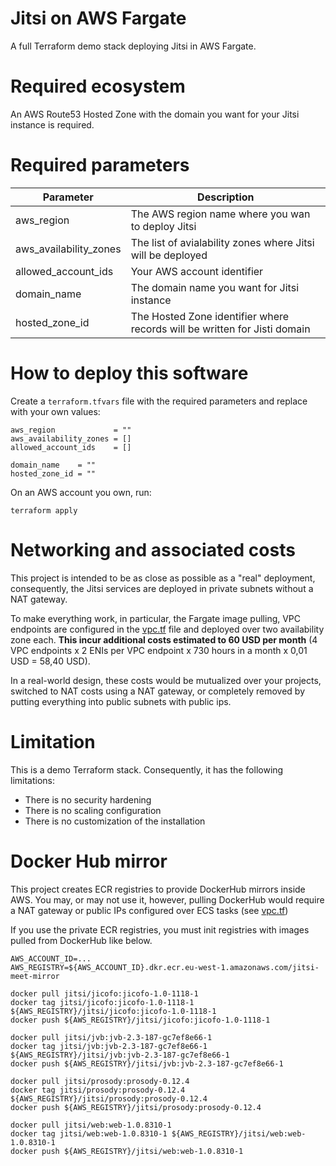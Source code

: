 # Jitsi on AWS Fargate

A full Terraform demo stack deploying Jitsi in AWS Fargate.

# Required ecosystem

An AWS Route53 Hosted Zone with the domain you want for your Jitsi instance is required.

# Required parameters

| Parameter              | Description                                                               |
| ---------------------- | ------------------------------------------------------------------------- |
| aws_region             | The AWS region name where you wan to deploy Jitsi                         |
| aws_availability_zones | The list of avialability zones where Jitsi will be deployed               |
| allowed_account_ids    | Your AWS account identifier                                               |
| domain_name            | The domain name you want for Jitsi instance                               |
| hosted_zone_id         | The Hosted Zone identifier where records will be written for Jisti domain |


# How to deploy this software

Create a `terraform.tfvars` file with the required parameters and replace with your own values:

```
aws_region             = ""
aws_availability_zones = []
allowed_account_ids    = []

domain_name    = ""
hosted_zone_id = ""
```

On an AWS account you own, run:

```
terraform apply
```

# Networking and associated costs

This project is intended to be as close as possible as a "real" deployment, consequently, the Jitsi services are deployed in private subnets without a NAT gateway.

To make everything work, in particular, the Fargate image pulling, VPC endpoints are configured in the [vpc.tf](vpc.tf) file and deployed over two availability zone each. **This incur additional costs estimated to 60 USD per month** (4 VPC endpoints x 2 ENIs per VPC endpoint x 730 hours in a month x 0,01 USD = 58,40 USD).

In a real-world design, these costs would be mutualized over your projects, switched to NAT costs using a NAT gateway, or completely removed by putting everything into public subnets with public ips.

# Limitation

This is a demo Terraform stack. Consequently, it has the following limitations:

- There is no security hardening
- There is no scaling configuration
- There is no customization of the installation

# Docker Hub mirror

This project creates ECR registries to provide DockerHub mirrors inside AWS. You may, or may not use it, however, pulling DockerHub would require a NAT gateway or public IPs configured over ECS tasks (see [vpc.tf](vpc.tf))

If you use the private ECR registries, you must init registries with images pulled from DockerHub like below.

```shell
AWS_ACCOUNT_ID=...
AWS_REGISTRY=${AWS_ACCOUNT_ID}.dkr.ecr.eu-west-1.amazonaws.com/jitsi-meet-mirror

docker pull jitsi/jicofo:jicofo-1.0-1118-1
docker tag jitsi/jicofo:jicofo-1.0-1118-1 ${AWS_REGISTRY}/jitsi/jicofo:jicofo-1.0-1118-1
docker push ${AWS_REGISTRY}/jitsi/jicofo:jicofo-1.0-1118-1

docker pull jitsi/jvb:jvb-2.3-187-gc7ef8e66-1
docker tag jitsi/jvb:jvb-2.3-187-gc7ef8e66-1 ${AWS_REGISTRY}/jitsi/jvb:jvb-2.3-187-gc7ef8e66-1
docker push ${AWS_REGISTRY}/jitsi/jvb:jvb-2.3-187-gc7ef8e66-1

docker pull jitsi/prosody:prosody-0.12.4
docker tag jitsi/prosody:prosody-0.12.4 ${AWS_REGISTRY}/jitsi/prosody:prosody-0.12.4
docker push ${AWS_REGISTRY}/jitsi/prosody:prosody-0.12.4

docker pull jitsi/web:web-1.0.8310-1
docker tag jitsi/web:web-1.0.8310-1 ${AWS_REGISTRY}/jitsi/web:web-1.0.8310-1
docker push ${AWS_REGISTRY}/jitsi/web:web-1.0.8310-1
```
